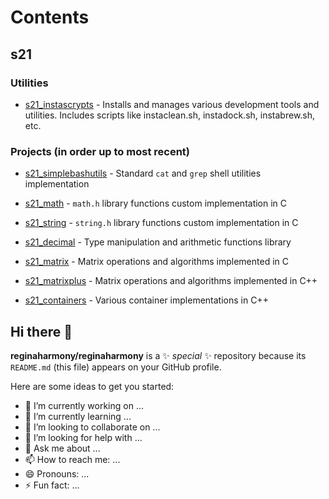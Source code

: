 # Contents

## s21

### Utilities

- [s21_instascrypts](https://github.com/reginaharmony/s21_INSTASCRYPTS) - Installs and manages various development tools and utilities. Includes scripts like instaclean.sh, instadock.sh, instabrew.sh, etc.

### Projects (in order up to most recent)

- [s21_simplebashutils](https://github.com/reginaharmony/s21_SimpleBashUtils) - Standard `cat` and `grep` shell utilities implementation

- [s21_math](https://github.com/reginaharmony/s21_math) - `math.h` library functions custom implementation in C

- [s21_string](https://github.com/reginaharmony/s21_string) - `string.h` library functions custom implementation in C

- [s21_decimal](https://github.com/reginaharmony/s21_decimal) - Type manipulation and arithmetic functions library

- [s21_matrix](https://github.com/reginaharmony/s21_matrix) - Matrix operations and algorithms implemented in C

- [s21_matrixplus](https://github.com/reginaharmony/s21_matrixplus) - Matrix operations and algorithms implemented in C++

- [s21_containers](https://github.com/reginaharmony/s21_containers) - Various container implementations in C++


## Hi there 👋

**reginaharmony/reginaharmony** is a ✨ _special_ ✨ repository because its `README.md` (this file) appears on your GitHub profile.

Here are some ideas to get you started:

- 🔭 I’m currently working on ...
- 🌱 I’m currently learning ...
- 👯 I’m looking to collaborate on ...
- 🤔 I’m looking for help with ...
- 💬 Ask me about ...
- 📫 How to reach me: ...
- 😄 Pronouns: ...
- ⚡ Fun fact: ...
